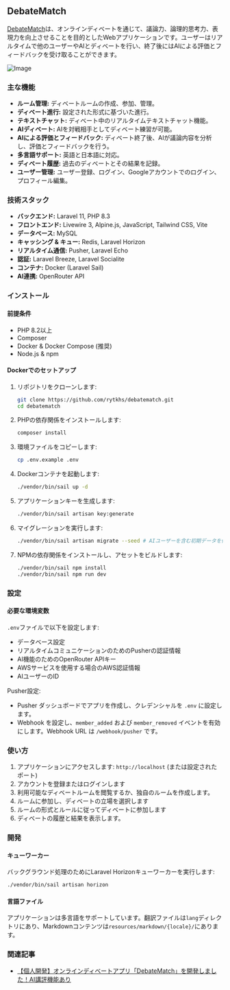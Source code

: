 ## DebateMatch

[DebateMatch](http://debate-match.com)は、オンラインディベートを通じて、議論力、論理的思考力、表現力を向上させることを目的としたWebアプリケーションです。ユーザーはリアルタイムで他のユーザーやAIとディベートを行い、終了後にはAIによる評価とフィードバックを受け取ることができます。

![Image](https://github.com/user-attachments/assets/7ff8c821-8e9e-4af8-ba09-493155544c3f)

### 主な機能

- **ルーム管理:** ディベートルームの作成、参加、管理。
- **ディベート進行:** 設定された形式に基づいた進行。
- **テキストチャット:** ディベート中のリアルタイムテキストチャット機能。
- **AIディベート:** AIを対戦相手としてディベート練習が可能。
- **AIによる評価とフィードバック:**
  ディベート終了後、AIが議論内容を分析し、評価とフィードバックを行う。
- **多言語サポート:** 英語と日本語に対応。
- **ディベート履歴:** 過去のディベートとその結果を記録。
- **ユーザー管理:**
  ユーザー登録、ログイン、Googleアカウントでのログイン、プロフィール編集。

### 技術スタック

- **バックエンド:** Laravel 11, PHP 8.3
- **フロントエンド:** Livewire 3, Alpine.js, JavaScript, Tailwind CSS, Vite
- **データベース:** MySQL
- **キャッシング & キュー:** Redis, Laravel Horizon
- **リアルタイム通信:** Pusher, Laravel Echo
- **認証:** Laravel Breeze, Laravel Socialite
- **コンテナ:** Docker (Laravel Sail)
- **AI連携:** OpenRouter API

### インストール

#### 前提条件

- PHP 8.2以上
- Composer
- Docker & Docker Compose (推奨)
- Node.js & npm

#### Dockerでのセットアップ

1.  リポジトリをクローンします:

    ```bash
    git clone https://github.com/rytkhs/debatematch.git
    cd debatematch
    ```

2.  PHPの依存関係をインストールします:

    ```bash
    composer install
    ```

3.  環境ファイルをコピーします:

    ```bash
    cp .env.example .env
    ```

4.  Dockerコンテナを起動します:

    ```bash
    ./vendor/bin/sail up -d
    ```

5.  アプリケーションキーを生成します:

    ```bash
    ./vendor/bin/sail artisan key:generate
    ```

6.  マイグレーションを実行します:

    ```bash
    ./vendor/bin/sail artisan migrate --seed # AIユーザーを含む初期データを作成
    ```

7.  NPMの依存関係をインストールし、アセットをビルドします:

    ```bash
    ./vendor/bin/sail npm install
    ./vendor/bin/sail npm run dev
    ```

### 設定

#### 必要な環境変数

`.env`ファイルで以下を設定します:

- データベース設定
- リアルタイムコミュニケーションのためのPusherの認証情報
- AI機能のためのOpenRouter APIキー
- AWSサービスを使用する場合のAWS認証情報
- AIユーザーのID

Pusher設定:

- Pusher ダッシュボードでアプリを作成し、クレデンシャルを `.env` に設定します。
- Webhook を設定し、`member_added` および `member_removed`
  イベントを有効にします。Webhook URL は `/webhook/pusher` です。

### 使い方

1.  アプリケーションにアクセスします: `http://localhost`
    (または設定されたポート)
2.  アカウントを登録またはログインします
3.  利用可能なディベートルームを閲覧するか、独自のルームを作成します。
4.  ルームに参加し、ディベートの立場を選択します
5.  ルームの形式とルールに従ってディベートに参加します
6.  ディベートの履歴と結果を表示します。

### 開発

#### キューワーカー

バックグラウンド処理のためにLaravel Horizonキューワーカーを実行します:

```bash
./vendor/bin/sail artisan horizon
```

#### 言語ファイル

アプリケーションは多言語をサポートしています。翻訳ファイルは`lang`ディレクトリにあり、Markdownコンテンツは`resources/markdown/{locale}/`にあります。


### 関連記事

- [【個人開発】オンラインディベートアプリ「DebateMatch」を開発しました！AI講評機能あり](https://qiita.com/rtkhs/items/1ae5fea5d6fa315edbca)
